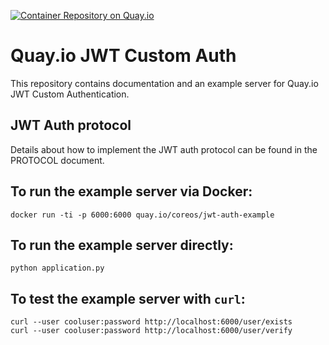 [![Container Repository on Quay.io](https://quay.io/repository/coreos/jwt-auth-example/status "Container Repository on Quay.io")](https://quay.io/repository/coreos/jwt-auth-example)

# Quay.io JWT Custom Auth
This repository contains documentation and an example server for Quay.io JWT Custom Authentication.

## JWT Auth protocol

Details about how to implement the JWT auth protocol can be found in the PROTOCOL document.

## To run the example server via Docker:

```
docker run -ti -p 6000:6000 quay.io/coreos/jwt-auth-example
```

## To run the example server directly:

```
python application.py
```

## To test the example server with `curl`:

```
curl --user cooluser:password http://localhost:6000/user/exists
curl --user cooluser:password http://localhost:6000/user/verify
```

